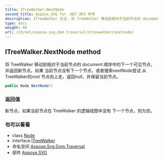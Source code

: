 ```yaml
---
title: ITreeWalker.NextNode
second_title: Aspose.SVG for .NET API 参考
description: ITreeWalker 方法. 将 TreeWalker 移动到相对于当前节点的 document 顺序中的下一个可见节点并返回新节点如果 当前节点没有下一个节点或者搜索nextNode尝试 从TreeWalker的root 节点向上走返回null并保留当前节点
type: docs
weight: 40
url: /zh/net/aspose.svg.dom.traversal/itreewalker/nextnode/
---
```

## ITreeWalker.NextNode method

将 TreeWalker 移动到相对于当前节点的 document 顺序中的下一个可见节点，并返回新节点。如果 当前节点没有下一个节点，或者搜索nextNode尝试 从TreeWalker的root 节点向上走，返回null，并保留当前节点。

```csharp
public Node NextNode()
```

### 返回值

新节点，如果当前节点在 TreeWalker 的逻辑视图中没有 下一个节点，则为空。

### 也可以看看

* class [Node](../../../aspose.svg.dom/node/)
* interface [ITreeWalker](../)
* 命名空间 [Aspose.Svg.Dom.Traversal](../../itreewalker/)
* 部件 [Aspose.SVG](../../../)


